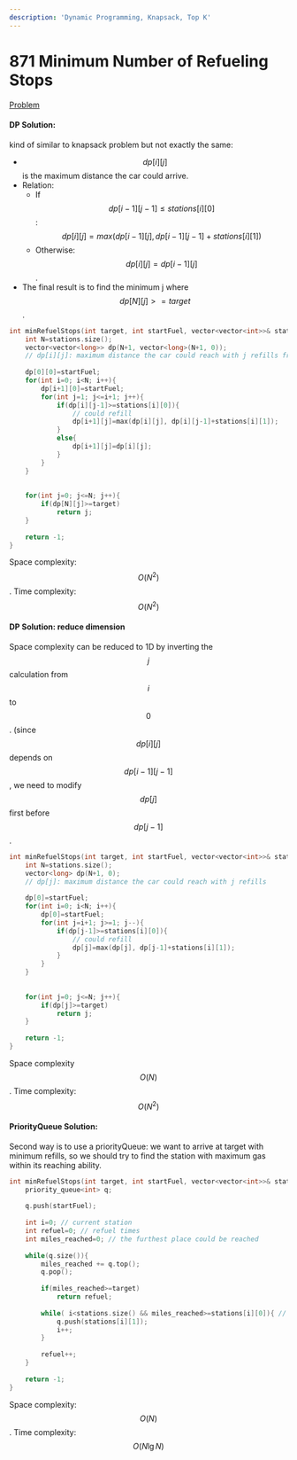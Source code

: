 ```yaml
---
description: 'Dynamic Programming, Knapsack, Top K'
---
```


# 871 Minimum Number of Refueling Stops

[Problem](https://leetcode.com/problems/minimum-number-of-refueling-stops/)

#### DP Solution:

kind of similar to knapsack problem but not exactly the same:

- $$dp[i][j]$$ is the maximum distance the car could arrive. 
- Relation:
  - If $$dp[i-1][j-1]\leq stations[i][0]$$:
  $$dp[i][j]=max(dp[i-1][j], dp[i-1][j-1]+stations[i][1])$$
  - Otherwise: 
  $$dp[i][j]=dp[i-1][j]$$.
- The final result is to find the minimum j where $$dp[N][j]>=target$$.

```cpp
int minRefuelStops(int target, int startFuel, vector<vector<int>>& stations) {
    int N=stations.size();
    vector<vector<long>> dp(N+1, vector<long>(N+1, 0));
    // dp[i][j]: maximum distance the car could reach with j refills from [0,i) stations
    
    dp[0][0]=startFuel;
    for(int i=0; i<N; i++){
        dp[i+1][0]=startFuel;
        for(int j=1; j<=i+1; j++){
            if(dp[i][j-1]>=stations[i][0]){
                // could refill
                dp[i+1][j]=max(dp[i][j], dp[i][j-1]+stations[i][1]);
            }
            else{
                dp[i+1][j]=dp[i][j];
            }
        }
    }
    
    
    for(int j=0; j<=N; j++){
        if(dp[N][j]>=target)
            return j;
    }
    
    return -1;
}
```
Space complexity: $$O(N^2)$$. Time complexity: $$O(N^{2})$$

#### DP Solution: reduce dimension

Space complexity can be reduced to 1D by inverting the $$j$$ calculation from $$i$$ to $$0$$. (since $$dp[i][j]$$ depends on $$dp[i-1][j-1]$$, we need to modify $$dp[j]$$ first before $$dp[j-1]$$. 

```cpp
int minRefuelStops(int target, int startFuel, vector<vector<int>>& stations) {
    int N=stations.size();
    vector<long> dp(N+1, 0);
    // dp[j]: maximum distance the car could reach with j refills
    
    dp[0]=startFuel;
    for(int i=0; i<N; i++){
        dp[0]=startFuel;
        for(int j=i+1; j>=1; j--){
            if(dp[j-1]>=stations[i][0]){
                // could refill
                dp[j]=max(dp[j], dp[j-1]+stations[i][1]);
            }
        }
    }
    
    
    for(int j=0; j<=N; j++){
        if(dp[j]>=target)
            return j;
    }
    
    return -1;
}
```
Space complexity $$O(N)$$. Time complexity: $$O(N^2)$$

#### PriorityQueue Solution:
Second way is to use a priorityQueue: 
  we want to arrive at target with minimum refills, so we should try to find the station with maximum gas within its reaching ability.

```cpp
int minRefuelStops(int target, int startFuel, vector<vector<int>>& stations) {     
    priority_queue<int> q;
    
    q.push(startFuel);
    
    int i=0; // current station
    int refuel=0; // refuel times
    int miles_reached=0; // the furthest place could be reached
    
    while(q.size()){
        miles_reached += q.top();
        q.pop();
        
        if(miles_reached>=target)
            return refuel;
        
        while( i<stations.size() && miles_reached>=stations[i][0]){ // stations the car could arrive with one fill
            q.push(stations[i][1]);
            i++;
        }
        
        refuel++;
    }
    
    return -1;
}
```
Space complexity: $$O(N)$$. Time complexity: $$O(N \lg N)$$

